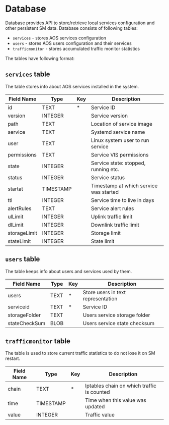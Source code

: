 # Database

Database provides API to store/retrieve local services configuration and other persistent SM data. Database consists of following tables:

* `services` - stores AOS services configuration
* `users` - stores AOS users configuration and their services
* `trafficmonitor` - stores accumulated traffic monitor statistics

The tables have following format:

## `services` table

The table stores info about AOS services installed in the system.

| Field Name    | Type      | Key | Description                                 |
|---------------|-----------|-----|---------------------------------------------|
| id            | TEXT      | *   | Service ID                                  |
| version       | INTEGER   |     | Service version                             |
| path          | TEXT      |     | Location of service image                   |
| service       | TEXT      |     | Systemd service name                        |
| user          | TEXT      |     | Linux system user to run service            |
| permissions   | TEXT      |     | Service VIS permissions                     |
| state         | INTEGER   |     | Service state: stopped, running etc.        |
| status        | INTEGER   |     | Service status                              |
| startat       | TIMESTAMP |     | Timestamp at which service was started      |
| ttl           | INTEGER   |     | Service time to live in days                |
| alertRules    | TEXT      |     | Service alert rules                         |
| ulLimit       | INTEGER   |     | Uplink traffic limit                        |
| dlLimit       | INTEGER   |     | Downlink traffic limit                      |
| storageLimit  | INTEGER   |     | Storage limit                               |
| stateLimit    | INTEGER   |     | State limit                                 |

## `users` table

The table keeps info about users and services used by them.

| Field Name    | Type      | Key | Description                                 |
|---------------|-----------|-----|---------------------------------------------|
| users         | TEXT      | *   | Store users in text representation          |
| serviceid     | TEXT      | *   | Service ID                                  |
| storageFolder | TEXT      |     | Users service storage folder                |
| stateCheckSum | BLOB      |     | Users service state checksum                |

## `trafficmonitor` table

The table is used to store current traffic statistics to do not lose it on SM restart.

| Field Name    | Type      | Key | Description                                 |
|---------------|-----------|-----|---------------------------------------------|
| chain         | TEXT      | *   | Iptables chain on which traffic is counted  |
| time          | TIMESTAMP |     | Time when this value was updated            |
| value         | INTEGER   |     | Traffic value                               |


